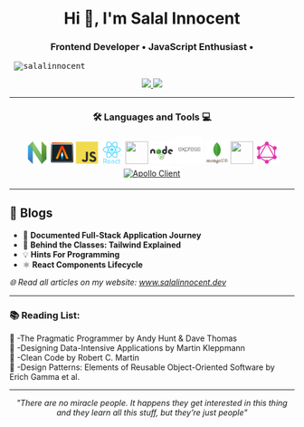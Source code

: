 <h1 align="center">Hi 👋, I'm Salal Innocent</h1>
<h3 align="center">Frontend Developer • JavaScript Enthusiast •</h3>
<pre lang="md"> <img src="https://komarev.com/ghpvc/?username=salalinnocent&label=Profile%20views&color=0e75b6&style=flat" alt="salalinnocent" /> </pre>

<p align="center">
  <a href="https://www.salalinnocent.dev" target="_blank">
    <img src="https://img.shields.io/badge/Portfolio-salalinnocent.dev-informational?style=for-the-badge&logo=vercel&logoColor=white" />
  </a>
  <a href="https://linkedin.com/in/salal-innocent" target="_blank">
    <img src="https://img.shields.io/badge/LinkedIn-%230077B5.svg?style=for-the-badge&logo=linkedin&logoColor=white" />
  </a>
</p>

---

<h3 align="center">🛠️ Languages and Tools 💻</h3>
<p align="center">
    <a href="https://neovim.io/" target="_blank"><img src="https://raw.githubusercontent.com/devicons/devicon/master/icons/neovim/neovim-original.svg" width="40" height="40"/></a>
  <a href="https://github.com/alacritty/alacritty" target="_blank"><img src="https://raw.githubusercontent.com/alacritty/alacritty/master/extra/logo/alacritty-term.svg" width="40" height="40"/></a>
  <a href="https://developer.mozilla.org/en-US/docs/Web/JavaScript" target="_blank"><img src="https://raw.githubusercontent.com/devicons/devicon/master/icons/javascript/javascript-original.svg" width="40" height="40"/></a>
  <a href="https://reactjs.org/" target="_blank"><img src="https://raw.githubusercontent.com/devicons/devicon/master/icons/react/react-original-wordmark.svg" width="40" height="40"/></a>
  <a href="https://tailwindcss.com/" target="_blank"><img src="https://www.vectorlogo.zone/logos/tailwindcss/tailwindcss-icon.svg" width="40" height="40"/></a>
  <a href="https://nodejs.org" target="_blank"><img src="https://raw.githubusercontent.com/devicons/devicon/master/icons/nodejs/nodejs-original-wordmark.svg" width="40" height="40"/></a>
  <a href="https://expressjs.com" target="_blank"><img src="https://raw.githubusercontent.com/devicons/devicon/master/icons/express/express-original-wordmark.svg" width="40" height="40" style="background-color: white; padding: 5px; border-radius: 6px;"/></a>
  <a href="https://www.mongodb.com/" target="_blank"><img src="https://raw.githubusercontent.com/devicons/devicon/master/icons/mongodb/mongodb-original-wordmark.svg" width="40" height="40"/></a>
  <a href="https://firebase.google.com/" target="_blank"><img src="https://www.vectorlogo.zone/logos/firebase/firebase-icon.svg" width="40" height="40"/></a>
  <a href="https://graphql.org/" target="_blank"><img src="https://raw.githubusercontent.com/devicons/devicon/master/icons/graphql/graphql-plain.svg" width="40" height="40"/></a>
  <a href="https://www.apollographql.com/docs/react/" target="_blank">
  <img src="https://cdn.jsdelivr.net/npm/simple-icons@v8/icons/apollographql.svg" width="40" height="40" alt="Apollo Client" style="background-color: white; padding: 5px; border-radius: 6px;"/>
</a>

</p>

---

<h2>📝 Blogs</h2>

<ul>
  <li>🚀 <strong>Documented Full-Stack Application Journey</strong></li>  
  <li>🎨 <strong>Behind the Classes: Tailwind Explained</strong></li>  
  <li>💡 <strong>Hints For Programming</strong></li>  
  <li>⚛️ <strong>React Components Lifecycle</strong></li>  
</ul>

<p><em>🌐 Read all articles on my website: <a href="https://www.salalinnocent.dev" target="_blank">www.salalinnocent.dev</a></em></p>

---

<h3>📚 Reading List:</h3>

📗 -The Pragmatic Programmer by Andy Hunt & Dave Thomas  
📕 -Designing Data-Intensive Applications by Martin Kleppmann  
📒 -Clean Code by Robert C. Martin  
📘 -Design Patterns: Elements of Reusable Object-Oriented Software by Erich Gamma et al.  

---
<p align="center"><em>"There are no miracle people. It happens they get interested in this thing and they learn all this stuff, but they’re just people"</em></p>
